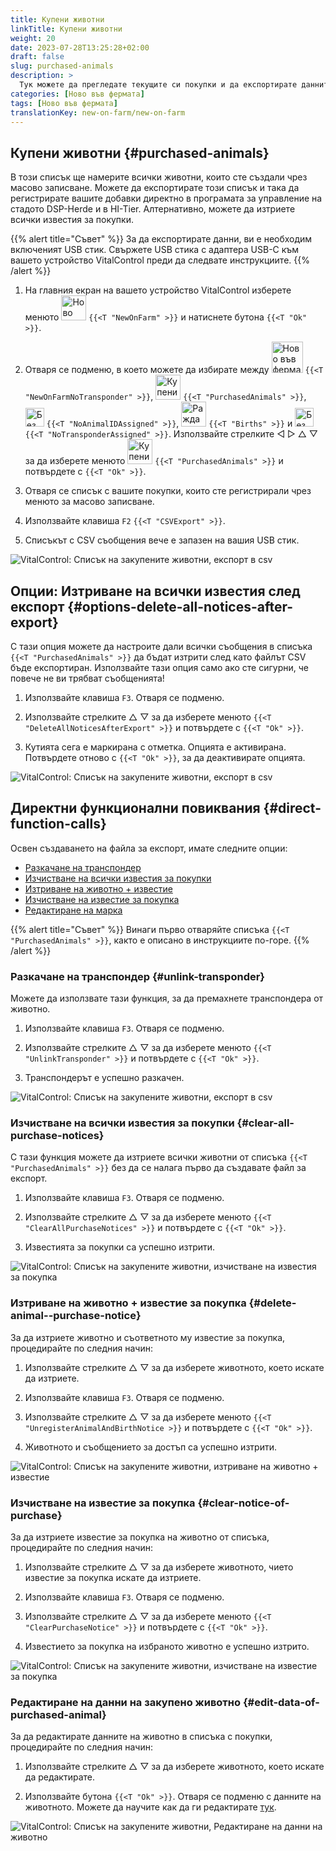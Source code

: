 ```yaml
---
title: Купени животни
linkTitle: Купени животни
weight: 20
date: 2023-07-28T13:25:28+02:00
draft: false
slug: purchased-animals
description: >
  Тук можете да прегледате текущите си покупки и да експортирате данните.
categories: [Ново във фермата]
tags: [Ново във фермата]
translationKey: new-on-farm/new-on-farm
---
```

## Купени животни {#purchased-animals}

В този списък ще намерите всички животни, които сте създали чрез масово записване. Можете да експортирате този списък и така да регистрирате вашите добавки директно в програмата за управление на стадото DSP-Herde и в HI-Tier. Алтернативно, можете да изтриете всички известия за покупки.

{{% alert title="Съвет" %}}
За да експортирате данни, ви е необходим включеният USB стик. Свържете USB стика с адаптера USB-C към вашето устройство VitalControl преди да следвате инструкциите.
{{% /alert %}}

1. На главния екран на вашето устройство VitalControl изберете менюто <img src="/icons/main/new-on-farm.svg" width="40" align="bottom" alt="Ново във фермата" /> `{{<T "NewOnFarm" >}}` и натиснете бутона `{{<T "Ok" >}}`.

2. Отваря се подменю, в което можете да избирате между <img src="/icons/registration/new-on-farm-no-transponder.svg" width="50" align="bottom" alt="Ново във фермата, без транспондер" /> `{{<T "NewOnFarmNoTransponder" >}}`, <img src="/icons/main/new-on-farm.svg" width="40" align="bottom" alt="Купени животни" /> `{{<T "PurchasedAnimals" >}}`, <img src="/icons/registration/no-eartag-number.svg" width="30" align="bottom" alt="Без национален номер на животно" /> `{{<T "NoAnimalIDAssigned" >}}`, <img src="/icons/main/births.svg" width="40" align="bottom" alt="Раждания" /> `{{<T "Births" >}}` и <img src="/icons/registration/no-transponder.svg" width="30" align="bottom" alt="Без присвоен транспондер" /> `{{<T "NoTransponderAssigned" >}}`. Използвайте стрелките ◁ ▷ △ ▽ за да изберете менюто <img src="/icons/main/new-on-farm.svg" width="40" align="bottom" alt="Купени животни" /> `{{<T "PurchasedAnimals" >}}` и потвърдете с `{{<T "Ok" >}}`.

3. Отваря се списък с вашите покупки, които сте регистрирали чрез менюто за масово записване.

4. Използвайте клавиша `F2` `{{<T "CSVExport" >}}`.

5. Списъкът с CSV съобщения вече е запазен на вашия USB стик.

![VitalControl: Списък на закупените животни, експорт в csv](../images/purchasedanimals.png "Закупени животни, експорт в csv")

## Опции: Изтриване на всички известия след експорт {#options-delete-all-notices-after-export}

С тази опция можете да настроите дали всички съобщения в списъка `{{<T "PurchasedAnimals" >}}` да бъдат изтрити след като файлът CSV бъде експортиран. Използвайте тази опция само ако сте сигурни, че повече не ви трябват съобщенията!

1. Използвайте клавиша `F3`. Отваря се подменю.

2. Използвайте стрелките △ ▽ за да изберете менюто `{{<T "DeleteAllNoticesAfterExport" >}}` и потвърдете с `{{<T "Ok" >}}`.

3. Кутията сега е маркирана с отметка. Опцията е активирана. Потвърдете отново с `{{<T "Ok" >}}`, за да деактивирате опцията.

![VitalControl: Списък на закупените животни, експорт в csv](../images/delete-all.png "Изтриване на всички известия след експорт")

## Директни функционални повиквания {#direct-function-calls}

Освен създаването на файла за експорт, имате следните опции:

- [Разкачане на транспондер](#unlink-transponder)
- [Изчистване на всички известия за покупки](#clear-all-purchase-notices)
- [Изтриване на животно + известие](#delete-animal--purchase-notice)
- [Изчистване на известие за покупка](#clear-notice-of-purchase)
- [Редактиране на марка](#edit-data-of-purchased-animal)

{{% alert title="Съвет" %}}
Винаги първо отваряйте списъка `{{<T "PurchasedAnimals" >}}`, както е описано в инструкциите по-горе.
{{% /alert %}}

### Разкачане на транспондер {#unlink-transponder}

Можете да използвате тази функция, за да премахнете транспондера от животно.

1. Използвайте клавиша `F3`. Отваря се подменю.

2. Използвайте стрелките △ ▽ за да изберете менюто `{{<T "UnlinkTransponder" >}}` и потвърдете с `{{<T "Ok" >}}`.

3. Транспондерът е успешно разкачен.

![VitalControl: Списък на закупените животни, експорт в csv](../images/unlink-transponder.png "Закупени животни, разкачане на транспондер")

### Изчистване на всички известия за покупки {#clear-all-purchase-notices}

С тази функция можете да изтриете всички животни от списъка `{{<T "PurchasedAnimals" >}}` без да се налага първо да създавате файл за експорт.

1. Използвайте клавиша `F3`. Отваря се подменю.

2. Използвайте стрелките △ ▽ за да изберете менюто `{{<T "ClearAllPurchaseNotices" >}}` и потвърдете с `{{<T "Ok" >}}`.

3. Известията за покупки са успешно изтрити.

![VitalControl: Списък на закупените животни, изчистване на известия за покупка](../images/clear.png "Изчисти всички известия за покупка")

### Изтриване на животно + известие за покупка {#delete-animal--purchase-notice}

За да изтриете животно и съответното му известие за покупка, процедирайте по следния начин:

1. Използвайте стрелките △ ▽ за да изберете животното, което искате да изтриете.

2. Използвайте клавиша `F3`. Отваря се подменю.

3. Използвайте стрелките △ ▽ за да изберете менюто `{{<T "UnregisterAnimalAndBirthNotice >}}` и потвърдете с `{{<T "Ok" >}}`.

4. Животното и съобщението за достъп са успешно изтрити.

![VitalControl: Списък на закупените животни, изтриване на животно + известие](../images/delete.png "Изтрий животно + известие")

### Изчистване на известие за покупка {#clear-notice-of-purchase}

За да изтриете известие за покупка на животно от списъка, процедирайте по следния начин:

1. Използвайте стрелките △ ▽ за да изберете животното, чието известие за покупка искате да изтриете.

2. Използвайте клавиша `F3`. Отваря се подменю.

3. Използвайте стрелките △ ▽ за да изберете менюто `{{<T "ClearPurchaseNotice" >}}` и потвърдете с `{{<T "Ok" >}}`.

4. Известието за покупка на избраното животно е успешно изтрито.

![VitalControl: Списък на закупените животни, изчистване на известие за покупка](../images/clearnotice.png "Изчисти известие за покупка")

### Редактиране на данни на закупено животно {#edit-data-of-purchased-animal}

За да редактирате данните на животно в списъка с покупки, процедирайте по следния начин:

1. Използвайте стрелките △ ▽ за да изберете животното, което искате да редактирате.

2. Използвайте бутона `{{<T "Ok" >}}`. Отваря се подменю с данните на животното. Можете да научите как да ги редактирате [тук](/bg/docs/actions/edit/#edit-animal-data).

![VitalControl: Списък на закупените животни, Редактиране на данни на животно](../images/edit.png "Редактиране на данни на закупено животно")
